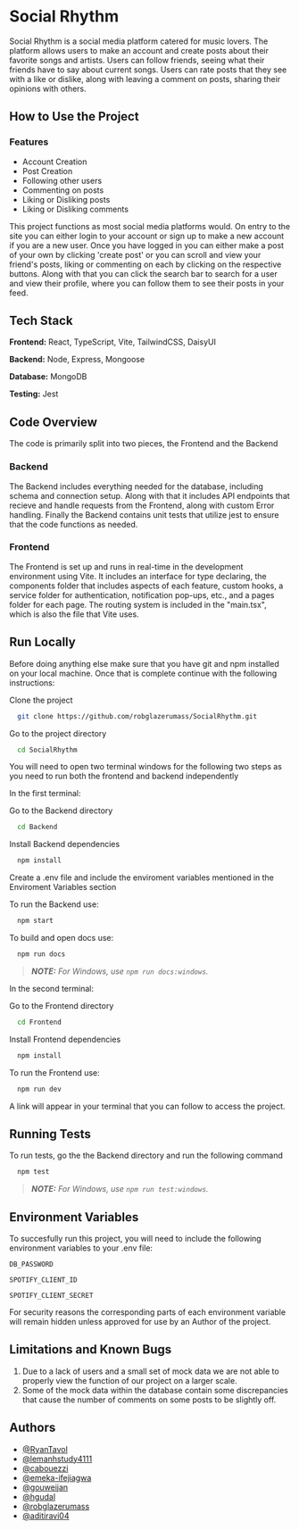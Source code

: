 
# Social Rhythm

Social Rhythm is a social media platform catered for music lovers. The platform allows users to make an account and create posts about their favorite songs and artists. Users can follow friends, seeing what their friends have to say about current songs. Users can rate posts that they see with a like or dislike, along with leaving a comment on posts, sharing their opinions with others.


## How to Use the Project

### Features

- Account Creation
- Post Creation
- Following other users 
- Commenting on posts 
- Liking or Disliking posts
- Liking or Disliking comments

This project functions as most social media platforms would. On entry to the site you can either login to your account or sign up to make a new account if you are a new user. Once you have logged in you can either make a post of your own by clicking 'create post' or you can scroll and view your friend's posts, liking or commenting on each by clicking on the respective buttons. Along with that you can click the search bar to search for a user and view their profile, where you can follow them to see their posts in your feed. 


## Tech Stack

**Frontend:** React, TypeScript, Vite, TailwindCSS, DaisyUI

**Backend:** Node, Express, Mongoose

**Database:** MongoDB

**Testing:** Jest

## Code Overview

The code is primarily split into two pieces, the Frontend and the Backend

### Backend
The Backend includes everything needed for the database, including schema and connection setup. Along with that it includes API endpoints that recieve and handle requests from the Frontend, along with custom Error handling. Finally the Backend contains unit tests that utilize jest to ensure that the code functions as needed. 

### Frontend
The Frontend is set up and runs in real-time in the development environment using Vite. It includes an interface for type declaring, the components folder that includes aspects of each feature, custom hooks, a service folder for authentication, notification pop-ups, etc., and a pages folder for each page. The routing system is included in the "main.tsx", which is also the file that Vite uses. 

## Run Locally
Before doing anything else make sure that you have git and npm installed on your local machine. Once that is complete continue with the following instructions:

Clone the project

```bash
  git clone https://github.com/robglazerumass/SocialRhythm.git
```

Go to the project directory

```bash
  cd SocialRhythm
```

You will need to open two terminal windows for the following two steps as you need to run both the frontend and backend independently

In the first terminal:

Go to the Backend directory

```bash
  cd Backend
```
Install Backend dependencies

```bash
  npm install
```
Create a .env file and include the enviroment variables mentioned in the Enviroment Variables section 
 
To run the Backend use:
```bash
  npm start
```
To build and open docs use:
```bash
  npm run docs
```
> **_NOTE:_**  *For Windows, use `npm run docs:windows`.*

In the second terminal:

Go to the Frontend directory 
```bash
  cd Frontend
```
Install Frontend dependencies

```bash
  npm install
```
To run the Frontend use:
```bash
  npm run dev
```
A link will appear in your terminal that you can follow to access the project. 

## Running Tests

To run tests, go the the Backend directory and run the following command

```bash
  npm test
```
> **_NOTE:_**  *For Windows, use `npm run test:windows`.*

## Environment Variables

To succesfully run this project, you will need to include the following environment variables to your .env file:

`DB_PASSWORD`

`SPOTIFY_CLIENT_ID`

`SPOTIFY_CLIENT_SECRET`

For security reasons the corresponding parts of each environment variable will remain hidden unless approved for use by an Author of the project. 

## Limitations and Known Bugs

1. Due to a lack of users and a small set of mock data we are not able to properly view the function of our project on a larger scale.
2. Some of the mock data within the database contain some discrepancies that cause the number of comments on some posts to be slightly off.
 
## Authors

- [@RyanTavol](https://github.com/RyanTavol)
- [@lemanhstudy4111](https://github.com/lemanhstudy4111)
- [@cabouezzi](https://github.com/cabouezzi)
- [@emeka-ifejiagwa](https://github.com/emeka-ifejiagwa)
- [@gouweijan](https://github.com/gouweijan)
- [@hgudal](https://github.com/hgudal)
- [@robglazerumass](https://github.com/robglazerumass)
- [@aditiravi04](https://github.com/aditiravi04)

